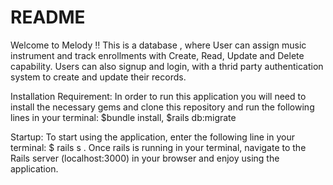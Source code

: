 # README

Welcome to Melody !! This is a database , where User can assign music instrument and track enrollments with Create, Read, Update and Delete capability.
Users can also signup and login, with a thrid party authentication system to create and update their records. 

Installation Requirement:
In order to run this application you will need to install the necessary gems and clone this repository and run the following lines in your terminal: $bundle install,  $rails db:migrate

Startup: 
To start using the application, enter the following line in your terminal: $ rails s .
Once rails is running in your terminal, navigate to the Rails server (localhost:3000) in your browser and enjoy using the application.
